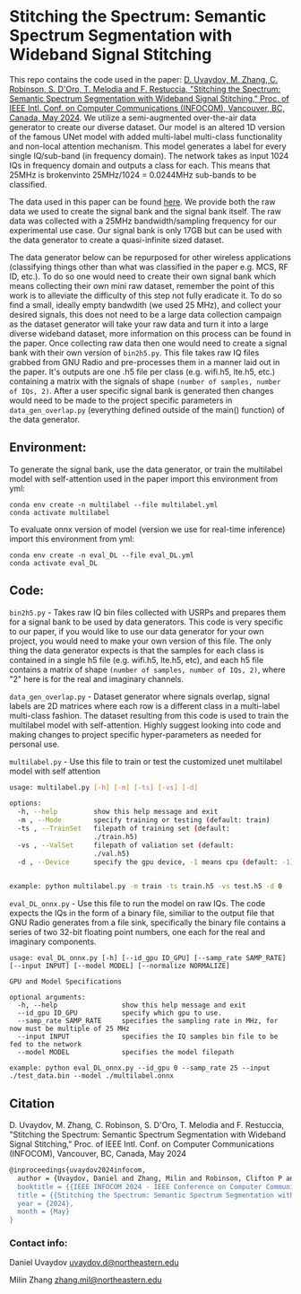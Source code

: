 # Stitching the Spectrum: Semantic Spectrum Segmentation with Wideband Signal Stitching


This repo contains the code used in the paper: [D. Uvaydov, M. Zhang, C. Robinson, S. D'Oro, T. Melodia and F. Restuccia, "Stitching the Spectrum: Semantic Spectrum Segmentation with Wideband Signal Stitching," Proc. of IEEE Intl. Conf. on Computer Communications (INFOCOM), Vancouver, BC, Canada, May 2024]. 
We utilize a semi-augmented over-the-air data generator to create our diverse dataset.
Our model is an altered 1D version of the famous UNet model with added multi-label multi-class functionality and non-local attention mechanism. 
This model generates a label for every single IQ/sub-band (in frequency domain). The network takes as input 1024 IQs in frequency domain and outputs a class for each. This means that 25MHz is brokenvinto 25MHz/1024 = 0.0244MHz sub-bands to be classified. 

The data used in this paper can be found [here]. We provide both the raw data we used to create the signal bank and the signal bank itself. The raw data was collected with a 25MHz bandwidth/sampling frequency for our experimental use case. Our signal bank is only 17GB but can be used with the data generator to create a quasi-infinite sized dataset. 

The data generator below can be repurposed for other wireless applications (classifying things other than what was classified in the paper
e.g. MCS, RF ID, etc.). To do so one would need to create their own signal bank which means collecting their own mini raw dataset, remember the point of this work
is to alleviate the difficulty of this step not fully eradicate it. To do so find a small, ideally empty bandwdith (we used 25 MHz), and collect your desired signals, this does not need to be a large data collection campaign as the dataset generator will take your raw data and turn it into a large diverse wideband dataset, more information on this process can be found in the paper. Once collecting raw data then one would need to create a signal bank with their own version of ```bin2h5.py```. This file takes raw IQ files grabbed from GNU Radio and pre-processes them
in a manner laid out in the paper. It's outputs are one .h5 file per class (e.g. wifi.h5, lte.h5, etc.) containing a 
matrix with the signals of shape ```(number of samples, number of IQs, 2)```. After a user specific signal bank is generated then changes would need to be made
to the project specific parameters in ```data_gen_overlap.py``` (everything defined outside of the main() function) of the data generator.


## Environment:

To generate the signal bank, use the data generator, or train the multilabel model with self-attention used in the paper import this environment from yml:

    conda env create -n multilabel --file multilabel.yml
    conda activate multilabel

To evaluate onnx version of model (version we use for real-time inference) import this environment from yml:

    conda env create -n eval_DL --file eval_DL.yml
    conda activate eval_DL

## Code:

```bin2h5.py``` - Takes raw IQ bin files collected with USRPs and prepares them for a signal bank to be used by data generators. 
This code is very specific to our paper, if you would like to use our data generator for your own project, you would need
to make your own version of this file. The only thing the data generator expects is that the samples for each class is 
contained in a single h5 file (e.g. wifi.h5, lte.h5, etc), and each h5 file contains a matrix of shape ```(number of samples, number of IQs, 2)```, 
where "2" here is for the real and imaginary channels.


```data_gen_overlap.py``` - Dataset generator where signals overlap, signal labels are 2D matrices where each row is a
different class in a multi-label multi-class fashion. The dataset resulting from this code is used to train the 
multilabel model with self-attention. Highly suggest looking into code
and making changes to project specific hyper-parameters as needed for personal use.


```multilabel.py``` - Use this file to train or test the customized unet multilabel model with self attention
```bash
usage: multilabel.py [-h] [-m] [-ts] [-vs] [-d]

options:
  -h, --help         show this help message and exit
  -m , --Mode        specify training or testing (default: train)
  -ts , --TrainSet   filepath of training set (default:
                     ./train.h5)
  -vs , --ValSet     filepath of valiation set (default:
                     ./val.h5)
  -d , --Device      specify the gpu device, -1 means cpu (default: -1)

  
example: python multilabel.py -m train -ts train.h5 -vs test.h5 -d 0
```

```eval_DL_onnx.py``` - Use this file to run the model on raw IQs. The code expects the IQs in the form of a binary file, similiar to the output file that GNU Radio generates from a file sink, specifically the binary file contains a series of two 32-bit floating point numbers, one each for the real and imaginary components.

    usage: eval_DL_onnx.py [-h] [--id_gpu ID_GPU] [--samp_rate SAMP_RATE] [--input INPUT] [--model MODEL] [--normalize NORMALIZE]

    GPU and Model Specifications

    optional arguments:
      -h, --help                show this help message and exit
      --id_gpu ID_GPU           specify which gpu to use.
      --samp_rate SAMP_RATE     specifies the sampling rate in MHz, for now must be multiple of 25 MHz
      --input INPUT             specifies the IQ samples bin file to be fed to the network
      --model MODEL             specifies the model filepath

    example: python eval_DL_onnx.py --id_gpu 0 --samp_rate 25 --input ./test_data.bin --model ./multilabel.onnx

## Citation

D. Uvaydov, M. Zhang, C. Robinson, S. D'Oro, T. Melodia and F. Restuccia, "Stitching the Spectrum: Semantic Spectrum Segmentation with Wideband Signal Stitching," Proc. of IEEE Intl. Conf. on Computer Communications (INFOCOM), Vancouver, BC, Canada, May 2024

```sh
@inproceedings{uvaydov2024infocom,
  author = {Uvaydov, Daniel and Zhang, Milin and Robinson, Clifton P and D'Oro, Salvatore and Melodia, Tommaso and Restuccia, Francesco},
  booktitle = {{IEEE INFOCOM 2024 - IEEE Conference on Computer Communications}},
  title = {{Stitching the Spectrum: Semantic Spectrum Segmentation with Wideband Signal Stitching}},
  year = {2024},
  month = {May}
}
```

### Contact info:

Daniel Uvaydov
uvaydov.d@northeastern.edu

Milin Zhang
zhang.mil@northeastern.edu



[//]: # 

   [D. Uvaydov, M. Zhang, C. Robinson, S. D'Oro, T. Melodia and F. Restuccia, "Stitching the Spectrum: Semantic Spectrum Segmentation with Wideband Signal Stitching," Proc. of IEEE Intl. Conf. on Computer Communications (INFOCOM), Vancouver, BC, Canada, May 2024]: <https://arxiv.org/abs/2402.03465>
   [here]: <https://nam12.safelinks.protection.outlook.com/?url=http%3A%2F%2Fhdl.handle.net%2F2047%2FD20661303&data=05%7C02%7Cuvaydov.d%40northeastern.edu%7Ca3205ef7f0de454c4cd408dc7a6eb12a%7Ca8eec281aaa34daeac9b9a398b9215e7%7C0%7C0%7C638519863048001040%7CUnknown%7CTWFpbGZsb3d8eyJWIjoiMC4wLjAwMDAiLCJQIjoiV2luMzIiLCJBTiI6Ik1haWwiLCJXVCI6Mn0%3D%7C0%7C%7C%7C&sdata=G7pCaHZaYYA5qgBknNE2q%2BFsjeyW%2FHepr4LA36p6roc%3D&reserved=0>

   
